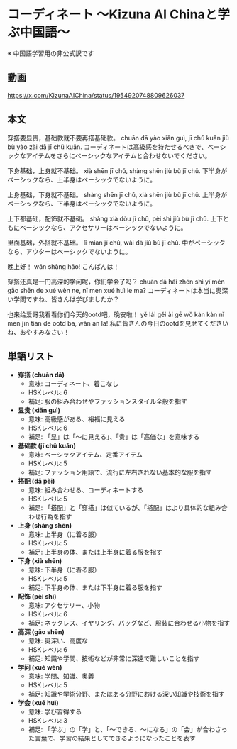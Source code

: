 # コーディネート 〜Kizuna AI Chinaと学ぶ中国語〜
※ 中国語学習用の非公式訳です

## 動画
https://x.com/KizunaAIChina/status/1954920748809626037

## 本文

穿搭要显贵，基础款就不要再搭基础款。
chuān dā yào xiǎn guì, jī chǔ kuǎn jiù bù yào zài dā jī chǔ kuǎn.
コーディネートは高級感を持たせるべきで、ベーシックなアイテムをさらにベーシックなアイテムと合わせないでください。

下身基础，上身就不基础。
xià shēn jī chǔ, shàng shēn jiù bù jī chǔ.
下半身がベーシックなら、上半身はベーシックでないように。

上身基础，下身就不基础。
shàng shēn jī chǔ, xià shēn jiù bù jī chǔ.
上半身がベーシックなら、下半身はベーシックでないように。

上下都基础，配饰就不基础。
shàng xià dōu jī chǔ, pèi shì jiù bù jī chǔ.
上下ともにベーシックなら、アクセサリーはベーシックでないように。

里面基础，外搭就不基础。
lǐ miàn jī chǔ, wài dā jiù bù jī chǔ.
中がベーシックなら、アウターはベーシックでないように。

晚上好！
wǎn shàng hǎo!
こんばんは！

穿搭还真是一门高深的学问呢，你们学会了吗？
chuān dā hái zhēn shì yī mén gāo shēn de xué wèn ne, nǐ men xué huì le ma?
コーディネートは本当に奥深い学問ですね、皆さんは学びましたか？

也来给爱哥我看看你们今天的ootd吧，晚安啦！
yě lái gěi ài gē wǒ kàn kàn nǐ men jīn tiān de ootd ba, wǎn ān la!
私に皆さんの今日のootdを見せてくださいね、おやすみなさい！

## 単語リスト

* **穿搭 (chuān dā)**
    - 意味: コーディネート、着こなし
    - HSKレベル: 6
    - 補足: 服の組み合わせやファッションスタイル全般を指す
* **显贵 (xiǎn guì)**
    - 意味: 高級感がある、裕福に見える
    - HSKレベル: 6
    - 補足: 「显」は「〜に見える」、「贵」は「高価な」を意味する
* **基础款 (jī chǔ kuǎn)**
    - 意味: ベーシックアイテム、定番アイテム
    - HSKレベル: 5
    - 補足: ファッション用語で、流行に左右されない基本的な服を指す
* **搭配 (dā pèi)**
    - 意味: 組み合わせる、コーディネートする
    - HSKレベル: 5
    - 補足: 「搭配」と「穿搭」は似ているが、「搭配」はより具体的な組み合わせ行為を指す
* **上身 (shàng shēn)**
    - 意味: 上半身（に着る服）
    - HSKレベル: 5
    - 補足: 上半身の体、または上半身に着る服を指す
* **下身 (xià shēn)**
    - 意味: 下半身（に着る服）
    - HSKレベル: 5
    - 補足: 下半身の体、または下半身に着る服を指す
* **配饰 (pèi shì)**
    - 意味: アクセサリー、小物
    - HSKレベル: 6
    - 補足: ネックレス、イヤリング、バッグなど、服装に合わせる小物を指す
* **高深 (gāo shēn)**
    - 意味: 奥深い、高度な
    - HSKレベル: 6
    - 補足: 知識や学問、技術などが非常に深遠で難しいことを指す
* **学问 (xué wèn)**
    - 意味: 学問、知識、奥義
    - HSKレベル: 5
    - 補足: 知識や学術分野、またはある分野における深い知識や技術を指す
* **学会 (xué huì)**
    - 意味: 学び習得する
    - HSKレベル: 3
    - 補足: 「学ぶ」の「学」と、「〜できる、〜になる」の「会」が合わさった言葉で、学習の結果としてできるようになったことを表す
